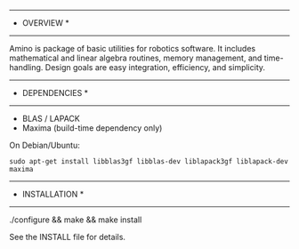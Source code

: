 ************
* OVERVIEW *
************

Amino is package of basic utilities for robotics software.  It
includes mathematical and linear algebra routines, memory management,
and time-handling.  Design goals are easy integration, efficiency, and
simplicity.

****************
* DEPENDENCIES *
****************

- BLAS / LAPACK
- Maxima (build-time dependency only)

On Debian/Ubuntu:

`sudo apt-get install libblas3gf libblas-dev liblapack3gf liblapack-dev maxima`

****************
* INSTALLATION *
****************

./configure && make && make install

See the INSTALL file for details.
